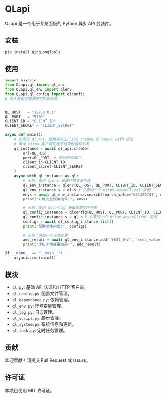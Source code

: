 # QLapi

QLapi 是一个用于青龙面板的 Python 异步 API 封装库。

## 安装

```bash
pip install QingLongTools
```

## 使用

```python
import asyncio
from QLapi.ql import ql_api
from QLapi.ql_env import qlenv
from QLapi.ql_config import qlconfig
# 导入其他您需要使用的异步类


QL_HOST   = "127.0.0.1"
QL_PORT   = "5700"
CLIENT_ID = "CLIENT_ID"
CLIENT_SECRET = "CLIENT_SECRET"

async def main():
    # 实例化 ql_api，使用异步工厂方法 create 和 async with 语句
    # 确保 httpx 客户端在程序结束时自动关闭
    ql_instance = await ql_api.create(
        url=QL_HOST,
        port=QL_PORT, # 您的面板端口
        client_id=CLIENT_ID,
        client_secret=CLIENT_SECRET
    )
    async with ql_instance as ql:
        # 示例：使用 qlenv 获取环境变量列表
        ql_env_instance = qlenv(QL_HOST, QL_PORT, CLIENT_ID, CLIENT_SECRET)
        ql_env_instance.s = ql.s # 共享同一个 httpx.AsyncClient 实例
        envs = await ql_env_instance.search(search_value="651380741", name="MI_PAY_TOKEN")
        print("环境变量搜索结果:", envs)

        # 示例：使用 qlconfig 获取配置文件列表
        ql_config_instance = qlconfig(QL_HOST, QL_PORT, CLIENT_ID, CLIENT_SECRET)
        ql_config_instance.s = ql.s # 共享同一个 httpx.AsyncClient 实例
        configs = await ql_config_instance.list()
        print("配置文件列表:", configs)

        # 示例：添加一个环境变量
        add_result = await ql_env_instance.add("TEST_ENV", "test_value")
        print("添加环境变量结果:", add_result)

if __name__ == "__main__":
    asyncio.run(main())

```

## 模块

- `ql.py`: 基础 API 认证和 HTTP 客户端。
- `ql_config.py`: 配置文件管理。
- `ql_dependence.py`: 依赖管理。
- `ql_env.py`: 环境变量管理。
- `ql_log.py`: 日志管理。
- `ql_script.py`: 脚本管理。
- `ql_system.py`: 系统信息和更新。
- `ql_task.py`: 定时任务管理。

## 贡献

欢迎贡献！请提交 Pull Request 或 Issues。

## 许可证

本项目使用 MIT 许可证。
